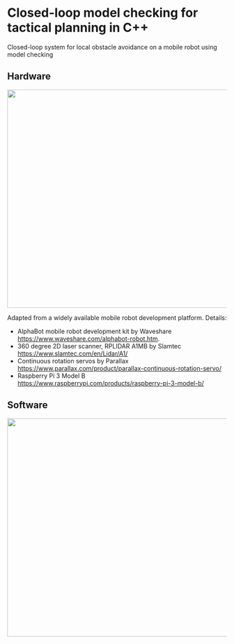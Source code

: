 # Closed-loop model checking for tactical planning in C++

Closed-loop system for local obstacle avoidance on a mobile robot using model checking 

## Hardware 

<img src="https://github.com/possibilia/mcplanner/blob/main/robot.jpg" width="550" height="500">

Adapted from a widely available mobile robot development platform. Details:

- AlphaBot mobile robot development kit by Waveshare https://www.waveshare.com/alphabot-robot.htm. 
- 360 degree 2D laser scanner, RPLIDAR A1MB by Slamtec https://www.slamtec.com/en/Lidar/A1/
- Continuous rotation servos by Parallax https://www.parallax.com/product/parallax-continuous-rotation-servo/
- Raspberry Pi 3 Model B https://www.raspberrypi.com/products/raspberry-pi-3-model-b/

## Software

<img src="https://github.com/possibilia/mcplanner/blob/main/arch.jpg" width="550" height="500">
